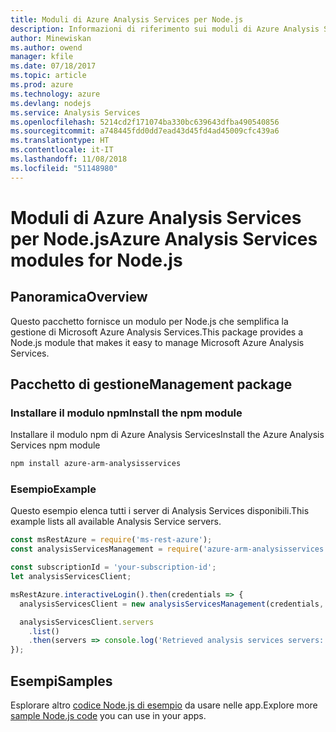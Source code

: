 ```yaml
---
title: Moduli di Azure Analysis Services per Node.js
description: Informazioni di riferimento sui moduli di Azure Analysis Services per Node.js
author: Minewiskan
ms.author: owend
manager: kfile
ms.date: 07/18/2017
ms.topic: article
ms.prod: azure
ms.technology: azure
ms.devlang: nodejs
ms.service: Analysis Services
ms.openlocfilehash: 5214cd2f171074ba330bc639643dfba490540856
ms.sourcegitcommit: a748445fdd0dd7ead43d45fd4ad45009cfc439a6
ms.translationtype: HT
ms.contentlocale: it-IT
ms.lasthandoff: 11/08/2018
ms.locfileid: "51148980"
---
```

# <a name="azure-analysis-services-modules-for-nodejs"></a><span data-ttu-id="a5424-103">Moduli di Azure Analysis Services per Node.js</span><span class="sxs-lookup"><span data-stu-id="a5424-103">Azure Analysis Services modules for Node.js</span></span>

## <a name="overview"></a><span data-ttu-id="a5424-104">Panoramica</span><span class="sxs-lookup"><span data-stu-id="a5424-104">Overview</span></span>
<span data-ttu-id="a5424-105">Questo pacchetto fornisce un modulo per Node.js che semplifica la gestione di Microsoft Azure Analysis Services.</span><span class="sxs-lookup"><span data-stu-id="a5424-105">This package provides a Node.js module that makes it easy to manage Microsoft Azure Analysis Services.</span></span>

## <a name="management-package"></a><span data-ttu-id="a5424-106">Pacchetto di gestione</span><span class="sxs-lookup"><span data-stu-id="a5424-106">Management package</span></span>

### <a name="install-the-npm-module"></a><span data-ttu-id="a5424-107">Installare il modulo npm</span><span class="sxs-lookup"><span data-stu-id="a5424-107">Install the npm module</span></span>

<span data-ttu-id="a5424-108">Installare il modulo npm di Azure Analysis Services</span><span class="sxs-lookup"><span data-stu-id="a5424-108">Install the Azure Analysis Services npm module</span></span>

```bash
npm install azure-arm-analysisservices
```

### <a name="example"></a><span data-ttu-id="a5424-109">Esempio</span><span class="sxs-lookup"><span data-stu-id="a5424-109">Example</span></span>

<span data-ttu-id="a5424-110">Questo esempio elenca tutti i server di Analysis Services disponibili.</span><span class="sxs-lookup"><span data-stu-id="a5424-110">This example lists all available Analysis Service servers.</span></span>

```javascript
const msRestAzure = require('ms-rest-azure');
const analysisServicesManagement = require('azure-arm-analysisservices');

const subscriptionId = 'your-subscription-id';
let analysisServicesClient;

msRestAzure.interactiveLogin().then(credentials => {
  analysisServicesClient = new analysisServicesManagement(credentials, subscriptionId);

  analysisServicesClient.servers
    .list()
    .then(servers => console.log('Retrieved analysis services servers: ', servers));
});
```

## <a name="samples"></a><span data-ttu-id="a5424-111">Esempi</span><span class="sxs-lookup"><span data-stu-id="a5424-111">Samples</span></span>

<span data-ttu-id="a5424-112">Esplorare altro [codice Node.js di esempio](https://azure.microsoft.com/resources/samples/?platform=nodejs) da usare nelle app.</span><span class="sxs-lookup"><span data-stu-id="a5424-112">Explore more [sample Node.js code](https://azure.microsoft.com/resources/samples/?platform=nodejs) you can use in your apps.</span></span>
